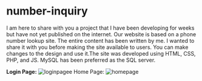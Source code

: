 # number-inquiry


I am here to share with you a project that I have been developing for weeks but have not yet published on the internet. Our website is based on a phone number lookup site. The entire content has been written by me. I wanted to share it with you before making the site available to users. You can make changes to the design and use it.The site was developed using HTML, CSS, PHP, and JS. MySQL has been preferred as the SQL server.


<b>Login Page:</b>
![loginpagee](https://user-images.githubusercontent.com/92602270/226523963-d2a9e1a6-80b1-45a4-91ba-e6d074d35df4.png)
Home Page:
![homepage](https://user-images.githubusercontent.com/92602270/226523985-44ba1310-aea0-4e9e-88fc-4543eab90b4c.png)

